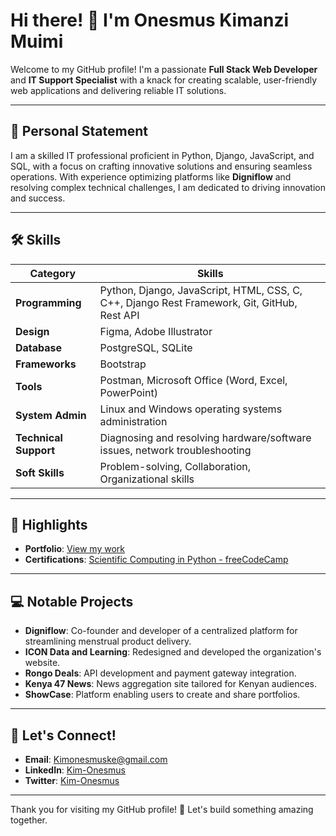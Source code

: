 # Hi there! 👋 I'm Onesmus Kimanzi Muimi

Welcome to my GitHub profile! I'm a passionate **Full Stack Web Developer** and **IT Support Specialist** with a knack for creating scalable, user-friendly web applications and delivering reliable IT solutions.

---

## 📜 Personal Statement

I am a skilled IT professional proficient in Python, Django, JavaScript, and SQL, with a focus on crafting innovative solutions and ensuring seamless operations. With experience optimizing platforms like **Digniflow** and resolving complex technical challenges, I am dedicated to driving innovation and success.

---

## 🛠️ Skills

| **Category**        | **Skills**                                                                                     |
|---------------------|-----------------------------------------------------------------------------------------------|
| **Programming**     | Python, Django, JavaScript, HTML, CSS, C, C++, Django Rest Framework, Git, GitHub, Rest API   |
| **Design**          | Figma, Adobe Illustrator                                                                      |
| **Database**        | PostgreSQL, SQLite                                                                            |
| **Frameworks**      | Bootstrap                                                                                     |
| **Tools**           | Postman, Microsoft Office (Word, Excel, PowerPoint)                                           |
| **System Admin**    | Linux and Windows operating systems administration                                            |
| **Technical Support**| Diagnosing and resolving hardware/software issues, network troubleshooting                    |
| **Soft Skills**     | Problem-solving, Collaboration, Organizational skills                                         |

---

## 🌟 Highlights

- **Portfolio**: [View my work](https://onesmus-kimanzi.vercel.app/)
- **Certifications**: [Scientific Computing in Python - freeCodeCamp](https://www.freecodecamp.org/certification/Kimanzi/scientific-computing-with-python-v7)

---

## 💻 Notable Projects

- **Digniflow**: Co-founder and developer of a centralized platform for streamlining menstrual product delivery.
- **ICON Data and Learning**: Redesigned and developed the organization's website.
- **Rongo Deals**: API development and payment gateway integration.
- **Kenya 47 News**: News aggregation site tailored for Kenyan audiences.
- **ShowCase**: Platform enabling users to create and share portfolios.

---

## 🔗 Let's Connect!

- **Email**: [Kimonesmuske@gmail.com](mailto:Kimonesmuske@gmail.com)
- **LinkedIn**: [Kim-Onesmus](https://www.linkedin.com/in/onesmus-muimi-67192026b/)
- **Twitter**: [Kim-Onesmus](https://x.com/Kiim844)

---

Thank you for visiting my GitHub profile! 🚀 Let's build something amazing together.
